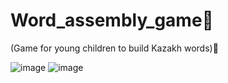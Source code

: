 # Word_assembly_game👼
(Game for young children to build Kazakh words)👼

![image](https://user-images.githubusercontent.com/102906052/223972200-91cd6a8b-0a94-4e77-8c77-649a6515c574.png)
![image](https://user-images.githubusercontent.com/102906052/223972243-6d8a165f-7e8d-4c7b-a19b-3c2c99861715.png)
